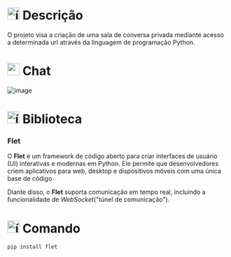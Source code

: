 # <img src="https://github.com/user-attachments/assets/caabfdf0-0f9e-44a3-8200-c6579fe87887" alt="ícone descrição" width="28"> Descrição
O projeto visa a criação de uma sala de conversa privada mediante acesso a determinada url através da linguagem de programação Python.

#  <img src="https://github.com/user-attachments/assets/47d24562-bb33-4033-b2d2-ae0ee6f97a6c" alt="speech bubble" width="28"> Chat
![image](https://github.com/user-attachments/assets/63dc8065-2ca2-4684-b0a3-00de4d4cf4b4)

# <img src="https://github.com/user-attachments/assets/644e4582-4a64-437a-8da3-b8d04e662dee" alt="ícone do python" width="28"> Biblioteca
### Flet
O **Flet** é um framework de código aberto para criar interfaces de usuário (UI) interativas e modernas em Python. Ele permite que desenvolvedores criem aplicativos para web, desktop e dispositivos móveis com uma única base de código.

Diante disso, o **Flet** suporta comunicação em tempo real, incluindo a funcionalidade de _WebSocket_("túnel de comunicação").

# <img src="https://github.com/user-attachments/assets/2bd91f82-43a7-44c6-8fb3-eaa3ca20089e" alt="ícone da tela do terminal" width="28"> Comando
```
pip install flet
```
